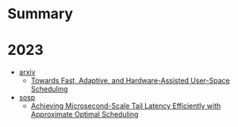 # Summary

# 2023

- [arxiv]()
  - [Towards Fast, Adaptive, and Hardware-Assisted User-Space Scheduling](2023/arxiv-user-schedule.md)
- [sosp]()
  - [Achieving Microsecond-Scale Tail Latency Efficiently with Approximate Optimal Scheduling](2023/sosp23-concord.md)
